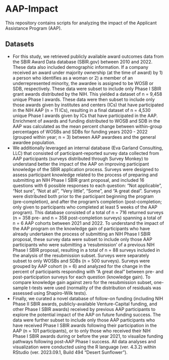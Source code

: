 # AAP-Impact
This repository contains scripts for analyzing the impact of the Applicant Assistance Program (AAP). 

## Datasets
- For this study, we retrieved publicly available award outcomes data from the SBIR Award Data database (SBIR.gov) between 2010 and 2022. These data also included demographic information. If a company received an award under majority ownership (at the time of award) by 1) a person who identifies as a woman or 2) a member of an underrepresented minority, the awardee is assigned to be WOSB or SDB, respectively. These data were subset to include only Phase I SBIR grant awards distributed by the NIH. This yielded a dataset of n = 9,458 unique Phase I awards. These data were then subset to include only those awards given by institutes and centers (ICs) that have participated in the NIH AAP (n = 11 ICs), resulting in a final dataset of n = 4,530 unique Phase I awards given by ICs that have participated in the AAP. Enrichment of awards and funding distributed to WOSB and SDB in the AAP was calculated as the mean percent change between within-group percentages of WOSBs and SDBs for funding years 2020 - 2022 (grouped within year; n = 3) between AAP awardees and the general awardee population.
- We additionally leveraged an internal database (Eva Garland Consulting, LLC) that consisted of participant-reported survey data collected from AAP participants (surveys distributed through Survey Monkey) to understand better the impact of the AAP on improving participant knowledge of the SBIR application process. Surveys were designed to assess participant knowledge related to the process of preparing and submitting an NIH Phase I SBIR grant proposal, and included 16 questions with 6 possible responses to each question: “Not applicable”, “Not sure”, “Not at all”, “Very little”, “Some”, and “A great deal”. Surveys were distributed both prior to the participant beginning the program (pre-completion), and after the program’s completion (post-completion; only given to participants who completed at least 5 weeks of the AAP program). This database consisted of a total of n = 716 returned surveys (n = 358 pre- and n = 358 post-completion surveys) spanning a total of n = 6 AAP cohorts between 2021 and 2022. To understand the impact of the AAP program on the knowledge gain of participants who have already undertaken the process of submitting an NIH Phase I SBIR proposal, these survey data were subset to include only those AAP participants who were submitting a ‘resubmission’ of a previous NIH Phase I SBIR proposal, resulting in a total of n = 88 surveys included in the analysis of the resubmission subset. Surveys were separately subset to only WOSBs and SDBs (n = 500 surveys). Surveys were grouped by AAP cohort (n = 6) and analyzed for the change in the percent of participants responding with “A great deal” between pre- and post-participation surveys for each question (knowledge gain). To compare knowledge gain against zero for the resubmission subset, one-sample t-tests were used (normality of the distribution of residuals was assessed using Shapiro-Wilk tests).
- Finally, we curated a novel database of follow-on funding (including NIH Phase II SBIR awards, publicly-available Venture-Capital funding, and other Phase I SBIR awards) received by previous AAP participants to explore the potential impact of the AAP on future funding success. The data were further subset to include only those AAP participants who have received Phase I SBIR awards following their participation in the AAP (n = 101 participants), or to only those who received their NIH Phase I SBIR awards during or before the year 2021, to visualize funding pathways following post-AAP Phase I success. All data analyses and visualization were conducted using the R language (ver. 4.3.2) within RStudio (ver. 2023.09.1, Build 494 “Desert Sunflower”).

